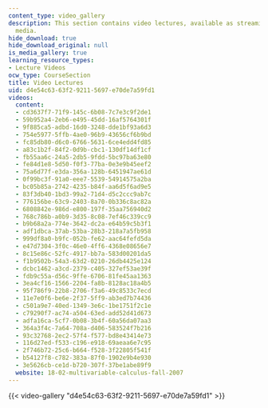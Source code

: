 ```yaml
---
content_type: video_gallery
description: This section contains video lectures, available as streaming or downloadable
  media.
hide_download: true
hide_download_original: null
is_media_gallery: true
learning_resource_types:
- Lecture Videos
ocw_type: CourseSection
title: Video Lectures
uid: d4e54c63-63f2-9211-5697-e70de7a59fd1
videos:
  content:
  - cd3637f7-71f9-145c-6b08-7c7e3c9f2de1
  - 59b952a4-2eb6-e495-45dd-16af5764301f
  - 9f885ca5-adbd-16d0-3248-dde1bf93a6d3
  - 754e5977-5ffb-4ae0-96b9-43656cf6b9bd
  - fc85db80-d6c0-6766-5631-6ce4edd4fd85
  - a83c1b2f-84f2-0d9b-cbc1-130df14df1cf
  - fb55aa6c-24a5-2db5-9fdd-5bc97ba63e80
  - fe84d1e8-5d50-f0f3-77ba-0e3e9b45eef2
  - 75a6d77f-e3da-356a-128b-6451947ae61d
  - 0f99bc3f-91a0-eee7-5539-54914575a2ba
  - bc05b85a-2742-4235-b84f-aa6d5f6ad9e5
  - 83f3db40-1bd3-99a2-71d4-d5c2ccc9ab7c
  - 776156be-63c9-2403-8a70-0b336c8ac82a
  - 6808842e-986d-e800-197f-35aa756940d2
  - 768c786b-a0b9-3d35-8c08-7ef46c339cc9
  - b9b68a2a-774e-3642-dc2a-e64b59c5b3f1
  - adf1dbca-37ab-53ba-28b3-218a7a5fb958
  - 999df8a0-b9fc-052b-fe62-aac64fefd5da
  - e47d7304-3f0c-46e0-4ff6-4368e08656e7
  - 8c15e86c-52fc-4917-bb7a-583d00201da5
  - f1b9502b-54a3-63d2-0210-26db4425e124
  - dcbc1462-a3cd-2379-c405-327ef53ae39f
  - fdb9c55a-d56c-9ffe-6706-81fe45aa1363
  - 3ea4cf16-1566-2204-fa8b-8128ac18a4b5
  - 95f786f9-22b8-2706-f3a6-49c8533c7ecd
  - 11e7e0f6-be6e-2f37-5ff9-ab3ed7b74436
  - c501a9e7-40ed-1349-3e6c-1be1751f2c1e
  - c79290f7-ac74-a504-63ed-add52d41d673
  - adfa16ca-5cf7-0b08-3b4f-60a56da07aa3
  - 364a3f4c-7a64-708a-d406-583524f7b216
  - 93c32768-2ec2-57f4-f577-bd8e43414e73
  - 116d27ed-f533-c196-e918-69aeaa6e7c95
  - 2f746b72-25c6-b664-f528-3f22805f541f
  - b54127f8-c782-383a-87f0-1902e9b4e930
  - 3e5626cb-ce1d-b720-307f-37be1abe89f9
  website: 18-02-multivariable-calculus-fall-2007
---
```



{{< video-gallery "d4e54c63-63f2-9211-5697-e70de7a59fd1" >}}

